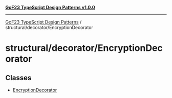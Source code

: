 [**GoF23 TypeScript Design Patterns v1.0.0**](../../../README.md)

***

[GoF23 TypeScript Design Patterns](../../../README.md) / structural/decorator/EncryptionDecorator

# structural/decorator/EncryptionDecorator

## Classes

- [EncryptionDecorator](classes/EncryptionDecorator.md)
